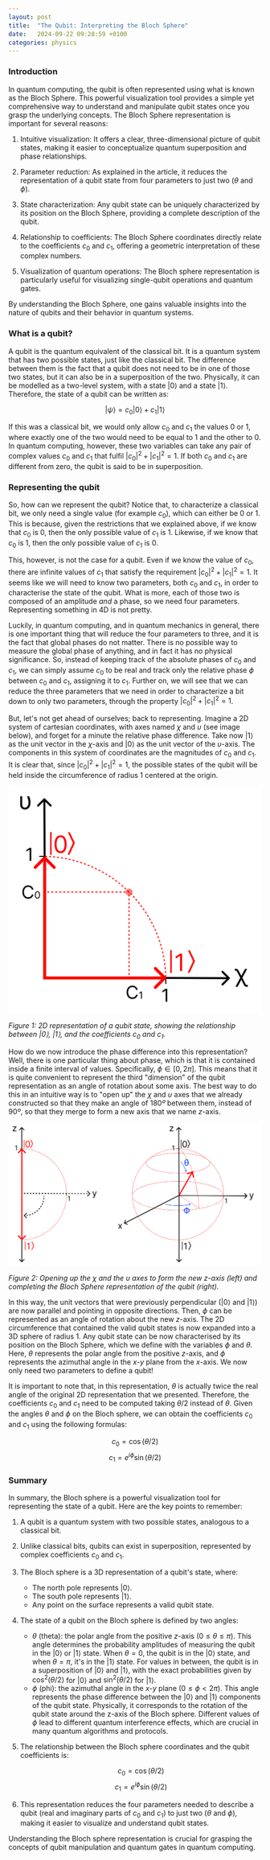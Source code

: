 ```yaml
---
layout: post
title:  "The Qubit: Interpreting the Bloch Sphere"
date:   2024-09-22 09:28:59 +0100
categories: physics
---
```


### Introduction

In quantum computing, the qubit is often represented using what is known as the Bloch Sphere. This powerful visualization tool provides a simple yet comprehensive way to understand and manipulate qubit states once you grasp the underlying concepts. The Bloch Sphere representation is important for several reasons:

1. Intuitive visualization: It offers a clear, three-dimensional picture of qubit states, making it easier to conceptualize quantum superposition and phase relationships.

2. Parameter reduction: As explained in the article, it reduces the representation of a qubit state from four parameters to just two ($\theta$ and $\phi$).

3. State characterization: Any qubit state can be uniquely characterized by its position on the Bloch Sphere, providing a complete description of the qubit.

4. Relationship to coefficients: The Bloch Sphere coordinates directly relate to the coefficients $c_0$ and $c_1$, offering a geometric interpretation of these complex numbers.

5. Visualization of quantum operations: The Bloch sphere representation is particularly useful for visualizing single-qubit operations and quantum gates.

By understanding the Bloch Sphere, one gains valuable insights into the nature of qubits and their behavior in quantum systems.

### What is a qubit?

A qubit is the quantum equivalent of the classical bit. It is a quantum system that has two possible states, just like the classical bit. The difference between them is the fact that a qubit does not need to be in one of those two states, but it can also be in a superposition of the two. Physically, it can be modelled as a two-level system, with a state $|0\rangle$ and a state $|1\rangle$. Therefore, the state of a qubit can be written as:

$$|\psi\rangle = c_0 |0\rangle + c_1 |1\rangle$$

If this was a classical bit, we would only allow $c_0$ and $c_1$ the values $0$ or $1$, where exactly one of the two would need to be equal to $1$ and the other to $0$. In quantum computing, however, these two variables can take any pair of complex values $c_0$ and $c_1$ that fulfil $|c_0|^2 + |c_1|^2 = 1$. If both $c_0$ and $c_1$ are different from zero, the qubit is said to be in superposition.

### Representing the qubit

So, how can we represent the qubit? Notice that, to characterize a classical bit, we only need a single value (for example $c_0$), which can either be $0$ or $1$. This is because, given the restrictions that we explained above, if we know that $c_0$ is $0$, then the only possible value of $c_1$ is $1$. Likewise, if we know that $c_0$ is $1$, then the only possible value of $c_1$ is $0$.

This, however, is not the case for a qubit. Even if we know the value of $c_0$, there are infinite values of $c_1$ that satisfy the requirement $|c_0|^2 + |c_1|^2 = 1$. It seems like we will need to know two parameters, both $c_0$ and $c_1$, in order to characterise the state of the qubit. What is more, each of those two is composed of an amplitude _and_ a phase, so we need four parameters. Representing something in 4D is not pretty. 

Luckily, in quantum computing, and in quantum mechanics in general, there is one important thing that will reduce the four parameters to three, and it is the fact that global phases do not matter. There is no possible way to measure the global phase of anything, and in fact it has no physical significance. So, instead of keeping track of the absolute phases of $c_0$ and $c_1$, we can simply assume $c_0$ to be real and track only the relative phase $\phi$ between $c_0$ and $c_1$, assigning it to $c_1$. Further on, we will see that we can reduce the three parameters that we need in order to characterize a bit down to only two parameters, through the property $|c_0|^2 + |c_1|^2 = 1$.

But, let's not get ahead of ourselves; back to representing. Imagine a 2D system of cartesian coordinates, with axes named $\chi$ and $\upsilon$ (see image below), and forget for a minute the relative phase difference. Take now $|1\rangle$ as the unit vector in the $\chi$-axis and $|0\rangle$ as the unit vector of the $\upsilon$-axis. The components in this system of coordinates are the magnitudes of $c_0$ and $c_1$. It is clear that, since $|c_0|^2 + |c_1|^2 = 1$, the possible states of the qubit will be held inside the circumference of radius $1$ centered at the origin.

[![2D Representation of a Qubit][1]][1]

*Figure 1: 2D representation of a qubit state, showing the relationship between $|0\rangle$, $|1\rangle$, and the coefficients $c_0$ and $c_1$.*

How do we now introduce the phase difference into this representation? Well, there is one particular thing about phase, which is that it is contained inside a finite interval of values. Specifically, $\phi \in[0, 2\pi]$. This means that it is quite convenient to represent the third "dimension" of the qubit representation as an angle of rotation about some axis. The best way to do this in an intuitive way is to "open up" the $\chi$ and $\upsilon$ axes that we already constructed so that they make an angle of $180º$ between them, instead of $90º$, so that they merge to form a new axis that we name $z$-axis. 

[![Bloch Sphere][2]][2]

*Figure 2: Opening up the $\chi$ and the $\upsilon$ axes to form the new $z$-axis (left) and completing the Bloch Sphere representation of the qubit (right).*

In this way, the unit vectors that were previously perpendicular ($|0\rangle$ and $|1\rangle$) are now parallel and pointing in opposite directions. Then, $\phi$ can be represented as an angle of rotation about the new $z$-axis. The 2D circumference that contained the valid qubit states is now expanded into a 3D sphere of radius $1$. Any qubit state can be now characterised by its position on the Bloch Sphere, which we define with the variables $\phi$ and $\theta$. Here, $\theta$ represents the polar angle from the positive $z$-axis, and $\phi$ represents the azimuthal angle in the $x$-$y$ plane from the $x$-axis. We now only need two parameters to define a qubit!

It is important to note that, in this representation, $\theta$ is actually twice the real angle of the original 2D representation that we presented. Therefore, the coefficients $c_0$ and $c_1$ need to be computed taking $\theta/2$ instead of $\theta$. Given the angles $\theta$ and $\phi$ on the Bloch sphere, we can obtain the coefficients $c_0$ and $c_1$ using the following formulas:

$$c_0 = \cos(\theta/2)$$
$$c_1 = e^{i\phi} \sin(\theta/2)$$

### Summary

In summary, the Bloch sphere is a powerful visualization tool for representing the state of a qubit. Here are the key points to remember:

1. A qubit is a quantum system with two possible states, analogous to a classical bit.
2. Unlike classical bits, qubits can exist in superposition, represented by complex coefficients $c_0$ and $c_1$.
3. The Bloch sphere is a 3D representation of a qubit's state, where:
   - The north pole represents $|0\rangle$.
   - The south pole represents $|1\rangle$.
   - Any point on the surface represents a valid qubit state.
4. The state of a qubit on the Bloch sphere is defined by two angles:
   - $\theta$ (theta): the polar angle from the positive $z$-axis ($0 \leq \theta \leq \pi$). This angle determines the probability amplitudes of measuring the qubit in the $|0\rangle$ or $|1\rangle$ state. When $\theta = 0$, the qubit is in the $|0\rangle$ state, and when $\theta = \pi$, it's in the $|1\rangle$ state. For values in between, the qubit is in a superposition of $|0\rangle$ and $|1\rangle$, with the exact probabilities given by $\cos^2(\theta/2)$ for $|0\rangle$ and $\sin^2(\theta/2)$ for $|1\rangle$.
   - $\phi$ (phi): the azimuthal angle in the $x$-$y$ plane ($0 \leq \phi < 2\pi$). This angle represents the phase difference between the $|0\rangle$ and $|1\rangle$ components of the qubit state. Physically, it corresponds to the rotation of the qubit state around the z-axis of the Bloch sphere. Different values of $\phi$ lead to different quantum interference effects, which are crucial in many quantum algorithms and protocols.
5. The relationship between the Bloch sphere coordinates and the qubit coefficients is:

   $$c_0 = \cos(\theta/2)$$
   $$c_1 = e^{i\phi} \sin(\theta/2)$$

6. This representation reduces the four parameters needed to describe a qubit (real and imaginary parts of $c_0$ and $c_1$) to just two ($\theta$ and $\phi$), making it easier to visualize and understand qubit states.

Understanding the Bloch sphere representation is crucial for grasping the concepts of qubit manipulation and quantum gates in quantum computing.

  [1]: https://github.com/bfrangi/bfrangi.github.io/blob/master/assets/images/qubit-1.png?raw=true
  [2]: https://github.com/bfrangi/bfrangi.github.io/blob/master/assets/images/qubit-2.png?raw=true
